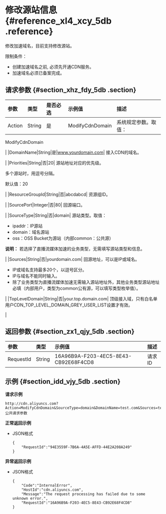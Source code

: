# 修改源站信息 {#reference_xl4_xcy_5db .reference}

修改加速域名，目前支持修改源站。

限制条件：

-   创建加速域名之前, 必须先开通CDN服务。
-   加速域名必须已备案完成。

## 请求参数 {#section_xhz_fdy_5db .section}

|参数|类型|是否必选|示例值|描述|
|:-|:-|:---|:--|:-|
|Action|String|是|ModifyCdnDomain| 系统规定参数。取值：

 ModifyCdnDomain

 |
|DomainName|String|是|www.yourdomain.com| 接入CDN的域名。

 |
|Priorities|String|否|20| 源站地址对应的优先级。

 多个源站时，用逗号分隔。

 默认值：20

 |
|ResourceGroupId|String|否|abcdabcd| 资源组ID。

 |
|SourcePort|Integer|否|80| 回源端口。

 |
|SourceType|String|否|domain| 源站类型。取值：

-   ipaddr：IP源站
-   domain：域名源站
-   oss：OSS Bucket为源站（内部common：公共源）

**说明：** 若选择了直播流媒体加速的业务类型，无需填写源站类型和信息。

 |
|Sources|String|否|yourdomain.com| 回源地址，可以是IP或域名。

-   IP或域名支持最多20个，以逗号区分。
-   IP与域名不能同时输入。
-   除了业务类型为直播流媒体加速无需输入源站地址外，其他业务类型源站地址必填（内部用户，类型为common公有源，可以填写类型枚举值）。

 |
|TopLevelDomain|String|否|your.top.domain.com| 顶级接入域，只有白名单用户CDN\_TOP\_LEVEL\_DOMAIN\_GREY\_USER\_LIST设置才有效。

 |

## 返回参数 {#section_zx1_qjy_5db .section}

|参数|类型|示例值|描述|
|:-|:-|:--|:-|
|RequestId|String|16A96B9A-F203-4EC5-8E43-CB92E68F4CD8|请求ID|

## 示例 {#section_idd_vjy_5db .section}

**请求示例**

```
http://cdn.aliyuncs.com?Action=ModifyCdnDomain&SourceType=domain&DomainName=test.com&Sources=test.com&公共请求参数
```

**正常返回示例**

-   JSON格式

    ```
    {
        "RequestId":"94E3559F-7B6A-4A5E-AFFD-44E2A208A249"
    }
    ```


**异常返回示例**

-   JSON格式

    ```
    {
        "Code":"InternalError",
        "HostId":"cdn.aliyuncs.com",
        "Message":"The request processing has failed due to some unknown error.",
        "RequestId":"16A96B9A-F203-4EC5-8E43-CB92E68F4CD8"
    }
    ```


